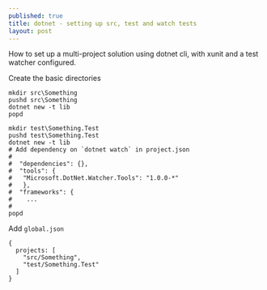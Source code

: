 ```yaml
---
published: true
title: dotnet - setting up src, test and watch tests
layout: post
---
```

How to set up a multi-project solution using dotnet cli, with xunit and a test watcher configured.

Create the basic directories

    mkdir src\Something
    pushd src\Something
    dotnet new -t lib
    popd

    mkdir test\Something.Test
    pushd test\Something.Test
    dotnet new -t lib
    # Add dependency on `dotnet watch` in project.json
    #
    #  "dependencies": {},
    #  "tools": {
    #   "Microsoft.DotNet.Watcher.Tools": "1.0.0-*"
    #   },
    #  "frameworks": {
    #    ...
    #
    popd

Add `global.json`

    {
      projects: [
        "src/Something",
        "test/Something.Test"
      ]
    }
    


   